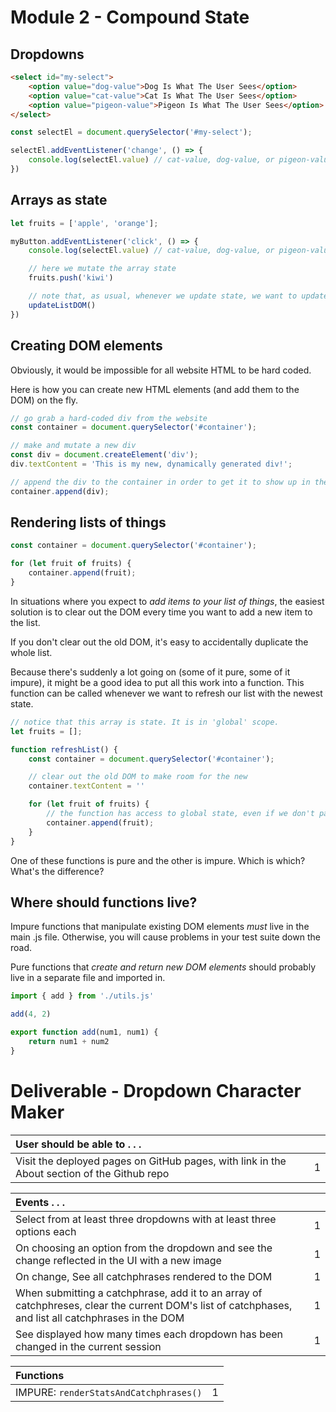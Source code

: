 # Module 2 - Compound State


## Dropdowns

```html
<select id="my-select">
    <option value="dog-value">Dog Is What The User Sees</option>
    <option value="cat-value">Cat Is What The User Sees</option>
    <option value="pigeon-value">Pigeon Is What The User Sees</option>
</select>
```

```js
const selectEl = document.querySelector('#my-select');

selectEl.addEventListener('change', () => {
    console.log(selectEl.value) // cat-value, dog-value, or pigeon-value
})
```

## Arrays as state

```js
let fruits = ['apple', 'orange'];

myButton.addEventListener('click', () => {
    console.log(selectEl.value) // cat-value, dog-value, or pigeon-value

    // here we mutate the array state
    fruits.push('kiwi')

    // note that, as usual, whenever we update state, we want to update the DOM
    updateListDOM()
})
```


## Creating DOM elements

Obviously, it would be impossible for all website HTML to be hard coded.

Here is how you can create new HTML elements (and add them to the DOM) on the fly.

```js
// go grab a hard-coded div from the website
const container = document.querySelector('#container');

// make and mutate a new div
const div = document.createElement('div');
div.textContent = 'This is my new, dynamically generated div!';

// append the div to the container in order to get it to show up in the website
container.append(div);
```

## Rendering lists of things

```js
const container = document.querySelector('#container');

for (let fruit of fruits) {
    container.append(fruit);
}
```

In situations where you expect to _add items to your list of things_, the easiest solution is to clear out the DOM every time you want to add a new item to the list. 

If you don't clear out the old DOM, it's easy to accidentally duplicate the whole list.

Because there's suddenly a lot going on (some of it pure, some of it impure), it might be a good idea to put all this work into a function. This function can be called whenever we want to refresh our list with the newest state.

```js
// notice that this array is state. It is in 'global' scope.
let fruits = [];

function refreshList() {
    const container = document.querySelector('#container');

    // clear out the old DOM to make room for the new
    container.textContent = ''

    for (let fruit of fruits) {
        // the function has access to global state, even if we don't pass it as an argument
        container.append(fruit);
    }
}
```

One of these functions is pure and the other is impure. Which is which? What's the difference?

## Where should functions live?

Impure functions that manipulate existing DOM elements _must_ live in the main .js file. Otherwise, you will cause problems in your test suite down the road.

Pure functions that _create and return new DOM elements_ should probably live in a separate file and imported in.

```js
import { add } from './utils.js'

add(4, 2)
```

```js
export function add(num1, num1) {
    return num1 + num2
}
```

# Deliverable - Dropdown Character Maker

| User should be able to . . .                                                         |             |
| :----------------------------------------------------------------------------------| ----------: |
| Visit the deployed pages on GitHub pages, with link in the About section of the Github repo |    1 |

| Events . . .                                                         |             |
| :----------------------------------------------------------------------------------- | ----------: |
| Select from at least three dropdowns with at least three options each                |           1 |
| On choosing an option from the dropdown and see the change reflected in the UI with a new image |     1 |
| On change, See all catchphrases rendered to the DOM                                             |           1 |
| When submitting a catchphrase, add it to an array of catchphreses, clear the current DOM's list of catchphases, and list all catchphrases in the DOM         |           1 |
| See displayed how many times each dropdown has been changed in the current session   |           1 |

| Functions                                                              |             |
| :----------------------------------------------------------------------------------- | ----------: |
| IMPURE: `renderStatsAndCatchphrases()` | 1 |

